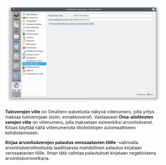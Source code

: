 ![Verojen maksu](veronmaksu.png)

**Tuloverojen viite** on OmaVero-palvelusta näkyvä viitenumero, jolla yritys maksaa tuloverojaan (esim. ennakkoverot). Vastaavasti **Oma-aloittesten verojen viite** on viitenumero, jolla maksetaan esimerkiksi arvonlisäverot. Kitsas käyttää näitä viitenumeroita tiliotetietojen automaattiseen kohdistamiseen.

**Kirjaa arvonlisäverojen palautus verosaatavien tilille** -valinnalla arvonlisäveroilmoitusta laadittaessa mahdollinen palautus kirjataan verosaatavien tilille. Ilman tätä valintaa palautukset kirjataan negatiivisena arvonlisäverovelkana.

